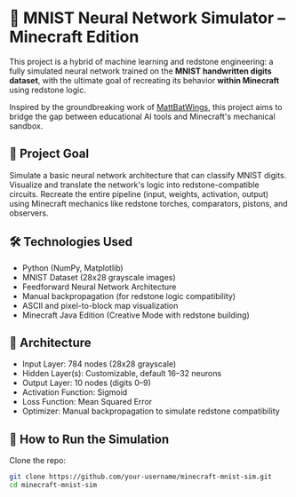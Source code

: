 
# 🧠 MNIST Neural Network Simulator – Minecraft Edition

This project is a hybrid of machine learning and redstone engineering: a fully simulated neural network trained on the **MNIST handwritten digits dataset**, with the ultimate goal of recreating its behavior **within Minecraft** using redstone logic.

Inspired by the groundbreaking work of [MattBatWings](https://www.youtube.com/@MattBatWings), this project aims to bridge the gap between educational AI tools and Minecraft's mechanical sandbox.

## 🎯 Project Goal

Simulate a basic neural network architecture that can classify MNIST digits. Visualize and translate the network's logic into redstone-compatible circuits. Recreate the entire pipeline (input, weights, activation, output) using Minecraft mechanics like redstone torches, comparators, pistons, and observers.

## 🛠️ Technologies Used

- Python (NumPy, Matplotlib)
- MNIST Dataset (28x28 grayscale images)
- Feedforward Neural Network Architecture
- Manual backpropagation (for redstone logic compatibility)
- ASCII and pixel-to-block map visualization
- Minecraft Java Edition (Creative Mode with redstone building)

## 🧠 Architecture

- Input Layer: 784 nodes (28x28 grayscale)
- Hidden Layer(s): Customizable, default 16–32 neurons
- Output Layer: 10 nodes (digits 0–9)
- Activation Function: Sigmoid
- Loss Function: Mean Squared Error
- Optimizer: Manual backpropagation to simulate redstone compatibility

## 🧪 How to Run the Simulation

Clone the repo:
```bash
git clone https://github.com/your-username/minecraft-mnist-sim.git
cd minecraft-mnist-sim
